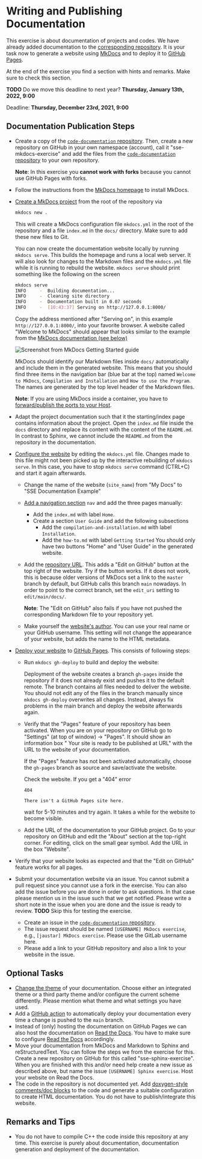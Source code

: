 # Writing and Publishing Documentation

This exercise is about documentation of projects and codes. We have already added documentation to the [corresponding repository](https://github.com/Simulation-Software-Engineering/documentation-tools-exercise). It is your task now to generate a website using [MkDocs](https://www.mkdocs.org/getting-started/) and to deploy it to [GitHub Pages](https://pages.github.com/).

At the end of the exercise you find a section with hints and remarks. Make sure to check this section.

**TODO** Do we move this deadline to next year? **Thursday, January 13th, 2022, 9:00**

Deadline: **Thursday, December 23rd, 2021, 9:00**

## Documentation Publication Steps

- Create a copy of the [`code-documentation` repository](https://github.com/Simulation-Software-Engineering/documentation-tools-exercise). Then, create a new repository on GitHub in your own namespace (account), call it "sse-mkdocs-exercise" and add the files from the [`code-documentation` repository](https://github.com/Simulation-Software-Engineering/documentation-tools-exercise) to your own repository.

  **Note**: In this exercise you **cannot work with forks** because you cannot use GitHub Pages with forks.
- Follow the instructions from the [MkDocs homepage](https://www.mkdocs.org/getting-started/) to install MkDocs.
- [Create a MkDocs project](https://www.mkdocs.org/getting-started/#creating-a-new-project) from the root of the repository via

  ```bash
  mkdocs new .
  ```

  This will create a MkDocs configuration file `mkdocs.yml` in the root of the repository and a file `index.md` in the `docs/` directory. Make sure to add these new files to Git.

  You can now create the documentation website locally by running `mkdocs serve`. This builds the homepage and runs a local web server. It will also look for changes to the Markdown files and the `mkdocs.yml` file while it is running to rebuild the website. `mkdocs serve` should print something like the following on the screen

  ```bash
  mkdocs serve
  INFO     -  Building documentation...
  INFO     -  Cleaning site directory
  INFO     -  Documentation built in 0.07 seconds
  INFO     -  [10:43:37] Serving on http://127.0.0.1:8000/
  ```

  Copy the address mentioned after "Serving on", in this example `http://127.0.0.1:8000/`, into your favorite browser. A website called "Welcome to MkDocs" should appear that looks similar to the example from the [MkDocs documentation (see below)](https://www.mkdocs.org/getting-started/#creating-a-new-project)

  ![Screenshot from MkDocs Getting Started guide](https://www.mkdocs.org/img/screenshot.png)

  MkDocs should identify our Markdown files inside `docs/` automatically and include them in the generated website. This means that you should find three items in the navigation bar (blue bar at the top) named `Welcome to MkDocs`, `Compilation and Installation` and `How to use the Program`. The names are generated by the top level header of the Markdown files.

  **Note**: If you are using MkDocs inside a container, you have to [forward/publish the ports to your Host](https://docs.docker.com/config/containers/container-networking/).
- Adapt the project documentation such that it the starting/index page contains information about the project. Open the `index.md` file inside the `docs` directory and replace its content with the content of the `README.md`. In contrast to Sphinx, we cannot include the `README.md` from the repository in the documentation.
- [Configure the website](https://www.mkdocs.org/user-guide/configuration/) by editing the `mkdocs.yml` file. Changes made to this file might not been picked up by the interactive rebuilding of `mkdocs serve`. In this case, you have to stop `mkdocs serve` command (CTRL+C) and start it again afterwards.
    - Change the name of the website (`site_name`) from "My Docs" to "SSE Documentation Example"
    - [Add a navigation section](https://www.mkdocs.org/user-guide/writing-your-docs/#configure-pages-and-navigation) `nav` and add the three pages manually:
        - Add the `index.md` with label `Home`.
        - Create a section `User Guide` and add the following subsections
            - Add the `compilation-and-installation.md` with label `Installation`.
            - Add the `how-to.md` with label `Getting Started`
          You should only have two buttons "Home" and "User Guide" in the generated website.
    - Add the [repository URL](https://www.mkdocs.org/user-guide/configuration/#repo_url). This adds a "Edit on GitHub" button at the top right of the website. Try if the button works. If it does not work, this is because older versions of MkDocs set a link to the `master` branch by default, but GitHub calls this branch `main` nowadays. In order to point to the correct branch, set the `edit_uri` setting to `edit/main/docs/`.

        **Note**: The "Edit on GitHub" also fails if you have not pushed the corresponding Markdown file to your repository yet.

    - Make yourself the [website's author](https://www.mkdocs.org/user-guide/configuration/#site_author). You can use your real name or your GitHub username. This setting will not change the appearance of your website, but adds the name to the HTML metadata.
- [Deploy your website](https://www.mkdocs.org/user-guide/deploying-your-docs/) to [GitHub Pages](https://pages.github.com/). This consists of following steps:
    - Run `mkdocs gh-deploy` to build and deploy the website:

      Deployment of the website creates a branch `gh-pages` inside the repository if it does not already exist and pushes it to the default remote. The branch contains all files needed to deliver the website. You should not edit any of the files in the branch manually since `mkdocs gh-deploy` overwrites all changes. Instead, always fix problems in the main branch and deploy the website afterwards again.

    - Verify that the "Pages" feature of your repository has been activated. When you are on your repository on GitHub go to "Settings" (at top of window) -> "Pages". It should show an information box " Your site is ready to be published at URL" with the URL to the website of your documentation.

      If the "Pages" feature has not been activated automatically, choose the `gh-pages` branch as source and save/activate the website.

      Check the website. If you get a "404" error

      ```text
      404

      There isn't a GitHub Pages site here.
      ```

      wait for 5-10 minutes and try again. It takes a while for the website to become visible.

    - Add the URL of the documentation to your GitHub project. Go to your repository on GitHub and edit the "About" section at the top-right corner. For editing, click on the small gear symbol. Add the URL in the box "Website".
- Verify that your website looks as expected and that the "Edit on GitHub" feature works for all pages.
- Submit your documentation website via an issue. You cannot submit a pull request since you cannot use a fork in the exercise. You can also add the issue before you are done in order to ask questions. In that case please mention us in the issue such that we get notified. Please write a short note in the issue when you are done and the issue is ready to review. **TODO** Skip this for testing the exercise.
    - Create an issue in the [`code-documentation` repository](https://github.com/Simulation-Software-Engineering/documentation-tools-exercise).
    - The issue request should be named `[USERNAME] MkDocs exercise`, e.g., `[jaustar] MkDocs exercise`. Please use the GitLab username here.
    - Please add a link to your GitHub repository and also a link to your website in the issue.

## Optional Tasks

- [Change the theme](https://www.mkdocs.org/user-guide/choosing-your-theme/#choosing-your-theme) of your documentation. Choose either an integrated theme or a third party theme and/or configure the current scheme differently. Please mention what theme and what settings you have used.
- Add a [GitHub action](https://github.com/marketplace/actions/deploy-mkdocs) to automatically deploy your documentation every time a change is pushed to the `main` branch.
- Instead of (only) hosting the documentation on GitHub Pages we can also host the documentation on [Read the Docs](https://readthedocs.org/). You have to make sure to configure [Read the Docs](https://docs.readthedocs.io/en/stable/config-file/v2.html#mkdocs) accordingly.
- Move your documentation from MkDocs and Markdown to Sphinx and reStructuredText. You can follow the steps we from the exercise for this. Create a new repository on GitHub for this called "sse-sphinx-exercise". When you are finished with this and/or need help create a new issue as described above, but name the issue `[USERNAME] Sphinx exercise`. Host your website on Read the Docs.
- The code in the repository is not documented yet. Add [doxygen-style comments/doc blocks](https://www.doxygen.nl/manual/docblocks.html) to the code and generate a suitable configuration to create HTML documentation. You do not have to publish/integrate this website.

## Remarks and Tips

- You do not have to compile C++ the code inside this repository at any time. This exercise is purely about documentation, documentation generation and deployment of the documentation.